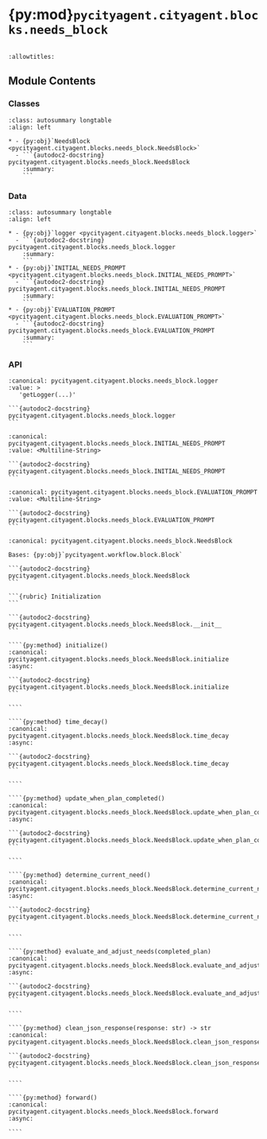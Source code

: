 # {py:mod}`pycityagent.cityagent.blocks.needs_block`

```{py:module} pycityagent.cityagent.blocks.needs_block
```

```{autodoc2-docstring} pycityagent.cityagent.blocks.needs_block
:allowtitles:
```

## Module Contents

### Classes

````{list-table}
:class: autosummary longtable
:align: left

* - {py:obj}`NeedsBlock <pycityagent.cityagent.blocks.needs_block.NeedsBlock>`
  - ```{autodoc2-docstring} pycityagent.cityagent.blocks.needs_block.NeedsBlock
    :summary:
    ```
````

### Data

````{list-table}
:class: autosummary longtable
:align: left

* - {py:obj}`logger <pycityagent.cityagent.blocks.needs_block.logger>`
  - ```{autodoc2-docstring} pycityagent.cityagent.blocks.needs_block.logger
    :summary:
    ```
* - {py:obj}`INITIAL_NEEDS_PROMPT <pycityagent.cityagent.blocks.needs_block.INITIAL_NEEDS_PROMPT>`
  - ```{autodoc2-docstring} pycityagent.cityagent.blocks.needs_block.INITIAL_NEEDS_PROMPT
    :summary:
    ```
* - {py:obj}`EVALUATION_PROMPT <pycityagent.cityagent.blocks.needs_block.EVALUATION_PROMPT>`
  - ```{autodoc2-docstring} pycityagent.cityagent.blocks.needs_block.EVALUATION_PROMPT
    :summary:
    ```
````

### API

````{py:data} logger
:canonical: pycityagent.cityagent.blocks.needs_block.logger
:value: >
   'getLogger(...)'

```{autodoc2-docstring} pycityagent.cityagent.blocks.needs_block.logger
```

````

````{py:data} INITIAL_NEEDS_PROMPT
:canonical: pycityagent.cityagent.blocks.needs_block.INITIAL_NEEDS_PROMPT
:value: <Multiline-String>

```{autodoc2-docstring} pycityagent.cityagent.blocks.needs_block.INITIAL_NEEDS_PROMPT
```

````

````{py:data} EVALUATION_PROMPT
:canonical: pycityagent.cityagent.blocks.needs_block.EVALUATION_PROMPT
:value: <Multiline-String>

```{autodoc2-docstring} pycityagent.cityagent.blocks.needs_block.EVALUATION_PROMPT
```

````

`````{py:class} NeedsBlock(llm: pycityagent.llm.LLM, memory: pycityagent.memory.Memory, simulator: pycityagent.Simulator)
:canonical: pycityagent.cityagent.blocks.needs_block.NeedsBlock

Bases: {py:obj}`pycityagent.workflow.block.Block`

```{autodoc2-docstring} pycityagent.cityagent.blocks.needs_block.NeedsBlock
```

```{rubric} Initialization
```

```{autodoc2-docstring} pycityagent.cityagent.blocks.needs_block.NeedsBlock.__init__
```

````{py:method} initialize()
:canonical: pycityagent.cityagent.blocks.needs_block.NeedsBlock.initialize
:async:

```{autodoc2-docstring} pycityagent.cityagent.blocks.needs_block.NeedsBlock.initialize
```

````

````{py:method} time_decay()
:canonical: pycityagent.cityagent.blocks.needs_block.NeedsBlock.time_decay
:async:

```{autodoc2-docstring} pycityagent.cityagent.blocks.needs_block.NeedsBlock.time_decay
```

````

````{py:method} update_when_plan_completed()
:canonical: pycityagent.cityagent.blocks.needs_block.NeedsBlock.update_when_plan_completed
:async:

```{autodoc2-docstring} pycityagent.cityagent.blocks.needs_block.NeedsBlock.update_when_plan_completed
```

````

````{py:method} determine_current_need()
:canonical: pycityagent.cityagent.blocks.needs_block.NeedsBlock.determine_current_need
:async:

```{autodoc2-docstring} pycityagent.cityagent.blocks.needs_block.NeedsBlock.determine_current_need
```

````

````{py:method} evaluate_and_adjust_needs(completed_plan)
:canonical: pycityagent.cityagent.blocks.needs_block.NeedsBlock.evaluate_and_adjust_needs
:async:

```{autodoc2-docstring} pycityagent.cityagent.blocks.needs_block.NeedsBlock.evaluate_and_adjust_needs
```

````

````{py:method} clean_json_response(response: str) -> str
:canonical: pycityagent.cityagent.blocks.needs_block.NeedsBlock.clean_json_response

```{autodoc2-docstring} pycityagent.cityagent.blocks.needs_block.NeedsBlock.clean_json_response
```

````

````{py:method} forward()
:canonical: pycityagent.cityagent.blocks.needs_block.NeedsBlock.forward
:async:

````

`````
